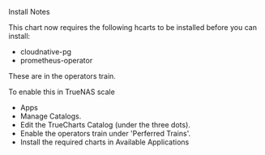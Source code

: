 Install Notes

This chart now requires the following hcarts to be installed before you can install:

- cloudnative-pg
- prometheus-operator

These are in the operators train.

To enable this in TrueNAS scale

- Apps
- Manage Catalogs.
- Edit the TrueCharts Catalog (under the three dots).
- Enable the operators train under 'Perferred Trains'.
- Install the required charts in Available Applications
